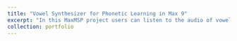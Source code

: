 ```yaml
---
title: "Vowel Synthesizer for Phonetic Learning in Max 9"
excerpt: "In this MaxMSP project users can listen to the audio of vowels from the vowel database provided by the UT Dallas and try to recreate them by changing the values of the formants F1, F2, F3 and F4. The values of the formants were extracted in Praat. The creators of the vowel database are Peter F. Assmann & William Katz. You can find it here: https://personal.utdallas.edu/~assmann/KIDVOW/index.html. The project is available on Github aswell as OSF. - 2025 https://github.com/andreoppenheimer/MaxMSP_Vowel_Synthesizer"
collection: portfolio
---
```



